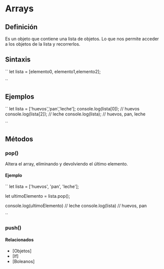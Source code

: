 # Arrays

## Definición

Es un objeto que contiene una lista de objetos.
Lo que nos permite acceder a los objetos de la lista y recorrerlos.

## Sintaxis

``
    let lista = [elemento0, elemento1,elemento2];

``

## Ejemplos

``
    let lista = ['huevos','pan','leche'];
    console.log(lista[0]); // huevos
    console.log(lista[2]); // leche
    console.log(lista); // huevos, pan, leche

``

## Métodos

### pop()

Altera el array, eliminando y devolviendo el último elemento.

#### Ejemplo

``
let lista = ['huevos', 'pan', 'leche'];

let ultimoElemento = lista.pop();

console.log(ultimoElemento) // leche
console.log(lista) // huevos, pan

``

### push()

#### Relacionados

* [Objetos]
* [If]
* [Boleanos]
